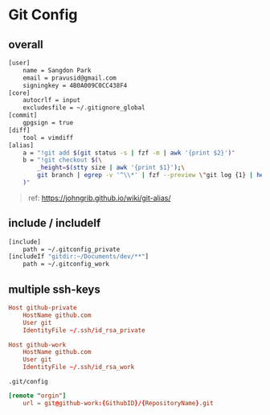 # Git Config

## overall

```sh
[user]
    name = Sangdon Park
    email = pravusid@gmail.com
    signingkey = 4B0A009C0CC438F4
[core]
    autocrlf = input
    excludesfile = ~/.gitignore_global
[commit]
    gpgsign = true
[diff]
    tool = vimdiff
[alias]
    a = "!git add $(git status -s | fzf -m | awk '{print $2}')"
    b = "!git checkout $(\
        _height=$(stty size | awk '{print $1}');\
        git branch | egrep -v '^\\*' | fzf --preview \"git log {1} | head -n $_height\";\
    )"
```

> ref: <https://johngrib.github.io/wiki/git-alias/>

## include / includeIf

```sh
[include]
    path = ~/.gitconfig_private
[includeIf "gitdir:~/Documents/dev/**"]
    path = ~/.gitconfig_work
```

## multiple ssh-keys

```conf
Host github-private
    HostName github.com
    User git
    IdentityFile ~/.ssh/id_rsa_private

Host github-work
    HostName github.com
    User git
    IdentityFile ~/.ssh/id_rsa_work
```

`.git/config`

```conf
[remote "orgin"]
    url = git@github-work:{GithubID}/{RepositoryName}.git
```

